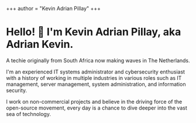 +++
author = "Kevin Adrian Pillay"
+++

<h1> Hello! 👋 I'm Kevin Adrian Pillay, aka Adrian Kevin.</h1>

A techie originally from South Africa now making waves in The Netherlands.

I'm an experienced IT systems administrator and cybersecurity enthusiast with a history of working in multiple industries in various roles such as IT management, server management, system administration, and information security. 

I work on non-commercial projects and believe in the driving force of the open-source movement, every day is a chance to dive deeper into the vast sea of technology.